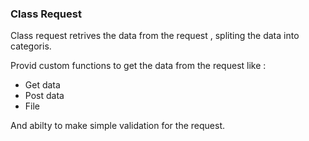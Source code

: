 ### Class Request

Class request retrives the data from the request , spliting the data into categoris.     

Provid custom functions to get the data from the request like :
* Get data
* Post data
* File 

And abilty to make simple validation for the request.
